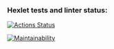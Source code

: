 ### Hexlet tests and linter status:
[![Actions Status](https://github.com/anastatski/frontend-project-lvl1/workflows/hexlet-check/badge.svg)](https://github.com/anastatski/frontend-project-lvl1/actions)

[![Maintainability](https://api.codeclimate.com/v1/badges/a99a88d28ad37a79dbf6/maintainability)](https://codeclimate.com/github/anastatski/frontend-project-lvl1/badges)
